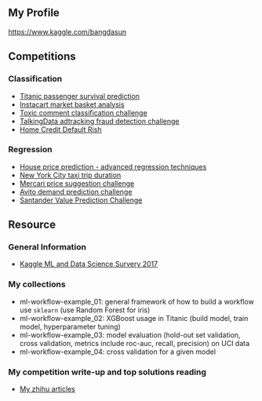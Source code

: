 ## My Profile

https://www.kaggle.com/bangdasun

## Competitions

### Classification 
* [Titanic passenger survival prediction](https://www.kaggle.com/c/titanic)
* [Instacart market basket analysis](https://www.kaggle.com/c/instacart-market-basket-analysis)
* [Toxic comment classification challenge](https://www.kaggle.com/c/jigsaw-toxic-comment-classification-challenge)
* [TalkingData adtracking fraud detection challenge](https://www.kaggle.com/c/talkingdata-adtracking-fraud-detection)
* [Home Credit Default Rish](https://www.kaggle.com/c/home-credit-default-risk)

### Regression
* [House price prediction - advanced regression techniques](https://www.kaggle.com/c/house-prices-advanced-regression-techniques)
* [New York City taxi trip duration](https://www.kaggle.com/c/nyc-taxi-trip-duration)
* [Mercari price suggestion challenge](https://www.kaggle.com/c/mercari-price-suggestion-challenge)
* [Avito demand prediction challenge](https://www.kaggle.com/c/avito-demand-prediction/leaderboard)
* [Santander Value Prediction Challenge](https://www.kaggle.com/c/santander-value-prediction-challenge)

## Resource

### General Information

* [Kaggle ML and Data Science Survery 2017](https://www.kaggle.com/kaggle/kaggle-survey-2017/kernels)

### My collections

* ml-workflow-example_01: general framework of how to build a workflow use `sklearn` (use Random Forest for iris)
* ml-workflow-example_02: XGBoost usage in Titanic (build model, train model, hyperparameter tuning)
* ml-workflow-example_03: model evaluation (hold-out set validation, cross validation, metrics include roc-auc, recall, precision) on UCI data
* ml-workflow-example_04: cross validation for a given model

### My competition write-up and top solutions reading

* [My zhihu articles](https://www.zhihu.com/people/gan-cui-mian-89-82/posts)